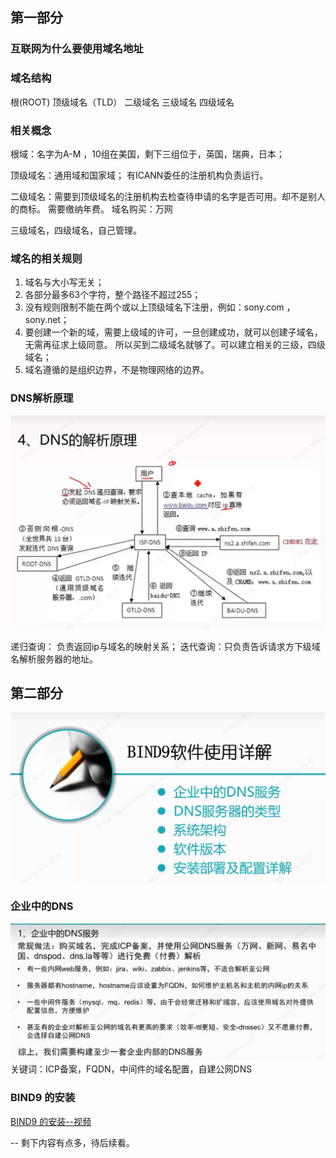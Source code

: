 

## 第一部分

### 互联网为什么要使用域名地址

### 域名结构

根(ROOT)
顶级域名（TLD）
二级域名
三级域名
四级域名

### 相关概念

根域：名字为A-M ，10组在美国，剩下三组位于，英国，瑞典，日本；

顶级域名：通用域和国家域；
         有ICANN委任的注册机构负责运行。

二级域名：需要到顶级域名的注册机构去检查待申请的名字是否可用。却不是别人的商标。
         需要缴纳年费。
域名购买：万网 

三级域名，四级域名，自己管理。

### 域名的相关规则

1. 域名与大小写无关；
2. 各部分最多63个字符，整个路径不超过255；
3. 没有规则限制不能在两个或以上顶级域名下注册，例如：sony.com ，sony.net；
4. 要创建一个新的域，需要上级域的许可，一旦创建成功，就可以创建子域名，无需再征求上级同意。  所以买到二级域名就够了。可以建立相关的三级，四级域名；
5. 域名遵循的是组织边界，不是物理网络的边界。

### DNS解析原理

![DNS解析原理](image/DNS解析原理.png)

递归查询： 负责返回ip与域名的映射关系；
迭代查询：只负责告诉请求方下级域名解析服务器的地址。

## 第二部分

![BIND9使用详解](image/BIND9使用详解.png)

### 企业中的DNS

![企业中的DNS](image/企业中的DNS.png)
关键词：ICP备案，FQDN，中间件的域名配置，自建公网DNS

### BIND9 的安装

[BIND9 的安装--视频](https://www.bilibili.com/video/BV1at4y1a7Ge?p=9&spm_id_from=pageDriver&vd_source=8fb3a82a92eebdb73fc7444aebb1a21e)

-- 剩下内容有点多，待后续看。
### 